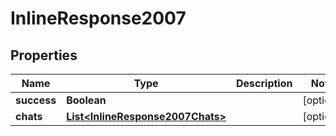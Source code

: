 
# InlineResponse2007

## Properties
Name | Type | Description | Notes
------------ | ------------- | ------------- | -------------
**success** | **Boolean** |  |  [optional]
**chats** | [**List&lt;InlineResponse2007Chats&gt;**](InlineResponse2007Chats.md) |  |  [optional]



